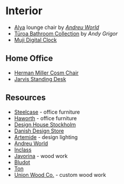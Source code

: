 # Interior

- [Alya](https://www.andreuworld.com/product/Alya) lounge chair by _[Andreu World](https://www.andreuworld.com/)_
- [Tūroa Bathroom Collection](https://bestawards.co.nz/product/consumer/methven-global-design-innovation-team/turoa-bathroom-collection/) by _Andy Grigor_
- [Muji Digital Clock](https://www.amazon.com/gp/product/B00VYND2XY/)

## Home Office

- [Herman Miller Cosm Chair](https://www.hermanmiller.com/en_eur/products/seating/office-chairs/cosm-chairs/)
- [Jarvis Standing Desk](https://www.fully.com/en-eu/jarvis-adjustable-height-desk-bamboo.html)

## Resources

- [Steelcase](https://www.steelcase.com/) - office furniture
- [Haworth](https://www.haworth.com/eu/en.html) - office furniture
- [Design House Stockholm](https://www.designhousestockholm.com/)
- [Danish Design Store](https://www.danishdesignstore.com/)
- [Artemide](https://www.artemide.com/en/home) - design lighting
- [Andreu World](https://www.andreuworld.com/)
- [Inclass](https://inclass.es/)
- [Javorina](https://www.javorina.sk/) - wood work
- [Bludot](https://www.bludot.com/bestsellers.html)
- [Ton](https://www.ton.eu/en/)
- [Union Wood Co.](https://www.unionwoodco.com) - custom wood work
